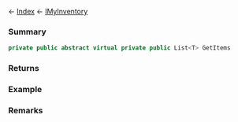 ← [Index](Api-Index) ← [IMyInventory](VRage.Game.ModAPI.Ingame.IMyInventory)

### Summary

```csharp
private public abstract virtual private public List<T> GetItems
```

### Returns

### Example

### Remarks

